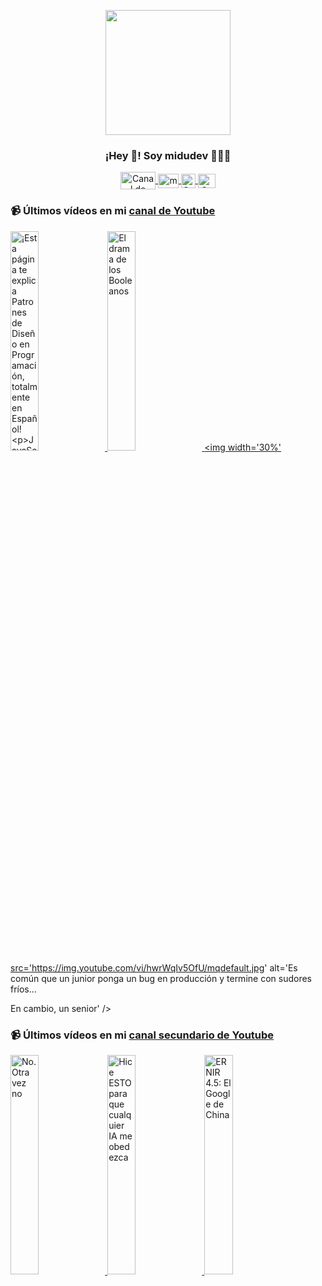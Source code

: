 <p align="center" width="300">
   <img align="center" width="200" src="https://user-images.githubusercontent.com/1561955/106762302-fda9de00-6635-11eb-99be-3ef744e60c0e.png" />
   <h3 align="center">¡Hey 👋! Soy midudev 👨🏻‍💻</h3>
</p>

<p align="center">
   <a href="https://twitch.tv/midudev" target="blank">
    <img align="center" src="https://upload.wikimedia.org/wikipedia/commons/c/ce/Twitch_logo_2019.svg" alt="Canal de Twitch de midudev" height="28px" width="56px" />
  </a>
  <span style="width: 8px;"> </span>
   <a href="https://youtube.com/midudev" target="blank">
    <img align="center" src="https://upload.wikimedia.org/wikipedia/commons/0/09/YouTube_full-color_icon_%282017%29.svg" alt="midudev" height="23px" width="33px" />
  </a>
  <span style="width: 8px;"> </span>
  <a href="https://instagram.com/midu.dev" target="blank">
    <img align="center" src="https://upload.wikimedia.org/wikipedia/commons/e/e7/Instagram_logo_2016.svg" alt="Canal de Instagram de midu.dev" height="23px" width="23px" />
  </a>
  <span style="width: 8px;"> </span>
  <a href="https://twitter.com/midudev" target="blank">
    <img align="center" src="https://upload.wikimedia.org/wikipedia/commons/thumb/6/6f/Logo_of_Twitter.svg/2491px-Logo_of_Twitter.svg.png" alt="Canal de Twitter de midudev" height="23px" width="28px" />
  </a>
</p>

### 📹 Últimos vídeos en mi [canal de Youtube](https://youtube.com/midudev?sub_confirmation=1)

<a href='https://youtu.be/Po4ls0goHwc' target='_blank'>
  <img width='30%' src='https://img.youtube.com/vi/Po4ls0goHwc/mqdefault.jpg' alt='¡Esta página te explica Patrones de Diseño en Programación, totalmente en Español!

JavaScript, Pyth' />
</a>
<a href='https://youtu.be/5L_JtGfuNsI' target='_blank'>
  <img width='30%' src='https://img.youtube.com/vi/5L_JtGfuNsI/mqdefault.jpg' alt='El drama de los Booleanos' />
</a>
<a href='https://youtu.be/hwrWqIv5OfU' target='_blank'>
  <img width='30%' src='https://img.youtube.com/vi/hwrWqIv5OfU/mqdefault.jpg' alt='Es común que un junior ponga un bug en producción y termine con sudores fríos…

En cambio, un senior' />
</a>

### 📹 Últimos vídeos en mi [canal secundario de Youtube](https://youtube.com/midulive?sub_confirmation=1)

<a href='https://youtu.be/Rwm237nojvM' target='_blank'>
  <img width='30%' src='https://img.youtube.com/vi/Rwm237nojvM/mqdefault.jpg' alt='No. Otra vez no' />
</a>
<a href='https://youtu.be/ZMUdY6X9U4M' target='_blank'>
  <img width='30%' src='https://img.youtube.com/vi/ZMUdY6X9U4M/mqdefault.jpg' alt='Hice ESTO para que cualquier IA me obedezca' />
</a>
<a href='https://youtu.be/GEKT4Q2oGEY' target='_blank'>
  <img width='30%' src='https://img.youtube.com/vi/GEKT4Q2oGEY/mqdefault.jpg' alt='ERNIR 4.5: El Google de China' />
</a>